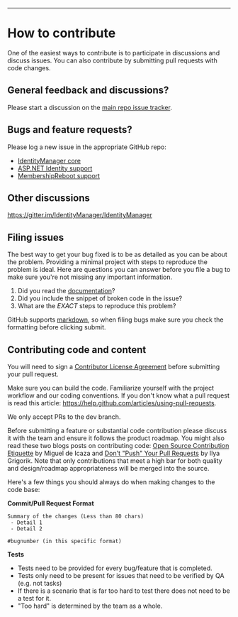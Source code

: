 

----------
# How to contribute

One of the easiest ways to contribute is to participate in discussions and discuss issues. You can also contribute by submitting pull requests with code changes.


## General feedback and discussions?
Please start a discussion on the [main repo issue tracker](https://github.com/IdentityManager/IdentityManager/issues).


## Bugs and feature requests?
Please log a new issue in the appropriate GitHub repo:

* [IdentityManager core](https://github.com/IdentityManager/IdentityManager)
* [ASP.NET Identity support](https://github.com/IdentityManager/IdentityManager.AspNetIdentity)
* [MembershipReboot support](https://github.com/IdentityManager/IdentityManager.MembershipReboot)

## Other discussions
https://gitter.im/IdentityManager/IdentityManager

## Filing issues
The best way to get your bug fixed is to be as detailed as you can be about the problem.
Providing a minimal project with steps to reproduce the problem is ideal.
Here are questions you can answer before you file a bug to make sure you're not missing any important information.

1. Did you read the [documentation](https://github.com/IdentityManager/IdentityManager/wiki)?
2. Did you include the snippet of broken code in the issue?
3. What are the *EXACT* steps to reproduce this problem?

GitHub supports [markdown](http://github.github.com/github-flavored-markdown/), so when filing bugs make sure you check the formatting before clicking submit.


## Contributing code and content
You will need to sign a [Contributor License Agreement](https://cla.dotnetfoundation.org/) before submitting your pull request. 

Make sure you can build the code. Familiarize yourself with the project workflow and our coding conventions. If you don't know what a pull request is read this article: https://help.github.com/articles/using-pull-requests.

We only accept PRs to the dev branch.

Before submitting a feature or substantial code contribution please discuss it with the team and ensure it follows the product roadmap. You might also read these two blogs posts on contributing code: [Open Source Contribution Etiquette](http://tirania.org/blog/archive/2010/Dec-31.html) by Miguel de Icaza and [Don't "Push" Your Pull Requests](http://www.igvita.com/2011/12/19/dont-push-your-pull-requests/) by Ilya Grigorik. Note that only contributions that meet a high bar for both quality and design/roadmap appropriateness will be merged into the source.

Here's a few things you should always do when making changes to the code base:

**Commit/Pull Request Format**

```
Summary of the changes (Less than 80 chars)
 - Detail 1
 - Detail 2

#bugnumber (in this specific format)
```

**Tests**

-  Tests need to be provided for every bug/feature that is completed.
-  Tests only need to be present for issues that need to be verified by QA (e.g. not tasks)
-  If there is a scenario that is far too hard to test there does not need to be a test for it.
  - "Too hard" is determined by the team as a whole.
